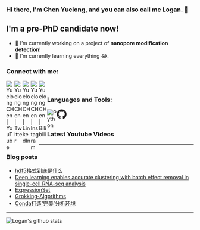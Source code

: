 ### Hi there, I'm Chen Yuelong, and you can also call me Logan. 👋


## I'm a pre-PhD candidate now!

- 🔭 I’m currently working on a project of **nanopore modification detection**!
- 🌱 I’m currently learning everything 😂.



### Connect with me:


[<img align="left" alt="Yuelong CHen | YouTube" width="22px" src="https://cdn.jsdelivr.net/npm/simple-icons@v3/icons/youtube.svg" />][youtube]
[<img align="left" alt="Yuelong CHen | Twitter" width="22px" src="https://cdn.jsdelivr.net/npm/simple-icons@v3/icons/twitter.svg" />][twitter]
[<img align="left" alt="Yuelong CHen | LinkedIn" width="22px" src="https://cdn.jsdelivr.net/npm/simple-icons@v3/icons/linkedin.svg" />][linkedin]
[<img align="left" alt="Yuelong CHen | Instagram" width="22px" src="https://cdn.jsdelivr.net/npm/simple-icons@v3/icons/instagram.svg" />][instagram]
[<img align="left" alt="Yuelong CHen | Bilibili" width="22px" src="https://cdn.jsdelivr.net/npm/simple-icons@3.4.1/icons/bilibili.svg" />][bilibili]

<br />

### Languages and Tools:

[<img align="left" alt="Python" width="26px" src="https://cdn.jsdelivr.net/npm/simple-icons@3.4.1/icons/python.svg" />][github]
[<img align="left" alt="GitHub" width="26px" src="https://raw.githubusercontent.com/github/explore/78df643247d429f6cc873026c0622819ad797942/topics/github/github.png" />][github]

<br />
<br />

### Latest Youtube Videos
<!-- YOUTUBE-LIST:START -->
<!-- YOUTUBE-LIST:END -->

---

### Blog posts
<!-- BLOG-POST-LIST:START -->
- [hdf5格式到底是什么](http://btrspg.github.io/2020/08/10/hdf5/)
- [Deep learning enables accurate clustering with batch effect removal in single-cell RNA-seq analysis](http://btrspg.github.io/2020/08/07/Deep-learning-enables-accurate-clustering-with-batch-effect-removal-in-single-cell-RNA-seq-analysis/)
- [ExpressionSet](http://btrspg.github.io/2020/03/01/ExpressionSet/)
- [Grokking-Algorithms](http://btrspg.github.io/2020/02/04/Grokking-Algorithms/)
- [Conda打造‘完美’分析环境](http://btrspg.github.io/2019/09/13/conda-build-perfect-environment/)
<!-- BLOG-POST-LIST:END -->



---

![Logan's github stats](https://github-readme-stats.vercel.app/api?username=btrspg&show_icons=true)

[github]: https://github.com/btrspg
[twitter]: https://twitter.com/logan_cyl
[youtube]: https://www.youtube.com/channel/UC0Bz6uBlUwFDoUnqv_oJv6Q
[instagram]: https://www.instagram.com/loganylchen
[linkedin]: https://www.linkedin.com/in/yuelong-chen-31101a12a/
[phdplaylist]: https://www.youtube.com/playlist?list=PLOPongunjVMVdkOWDxQTbsm2E5VCKOJGO
[bilibili]: https://space.bilibili.com/627510605